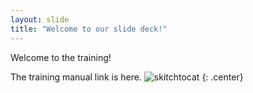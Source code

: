 ```yaml
---
layout: slide
title: "Welcome to our slide deck!"
---
```


Welcome to the training!

The training manual link is here.
![skitchtocat](https://octodex.github.com/images/skitchtocat.png)
{: .center}
